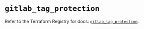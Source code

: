 # `gitlab_tag_protection`

Refer to the Terraform Registry for docs: [`gitlab_tag_protection`](https://registry.terraform.io/providers/gitlabhq/gitlab/17.0.0/docs/resources/tag_protection).
